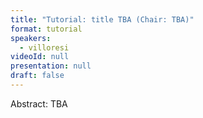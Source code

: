 ```yaml
---
title: "Tutorial: title TBA (Chair: TBA)"
format: tutorial
speakers:
  - villoresi
videoId: null
presentation: null
draft: false
---
```

Abstract: TBA

<!-- fields to use above: -->
<!-- videoId: "Vfl9pPh6ipI" -->
<!-- presentation: "/slides/invited-MargaridaPereira.pdf" -->

